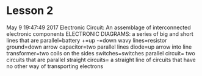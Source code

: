 # Lesson 2
May 9 19:47:49 2017
Electronic Circuit: An assemblage of interconnected electronic components 
ELECTRONIC DIAGRAMS:
a series of big and short lines that are parallel=battery +=up -=down
wavy lines=resistor
ground=down arrow
capacitor=two parallel lines
diode=up arrow into line
transformer=two coils on the sides
switches=switches
parallel circuit= two circuits that are parallel
straight circuits= a straight line of circuits that have no other way of transporting electrons
